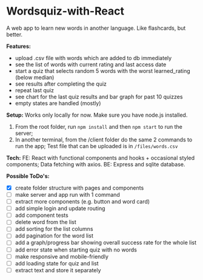 # Wordsquiz-with-React
A web app to learn new words in another language. Like flashcards, but better.

**Features:**
- upload .csv file with words which are added to db immediately
- see the list of words with current rating and last access date
- start a quiz that selects random 5 words with the worst learned_rating (below median)
- see results after completing the quiz
- repeat last quiz
- see chart for the last quiz results and bar graph for past 10 quizzes
- empty states are handled (mostly)

**Setup:**
Works only locally for now. Make sure you have node.js installed.
1) From the root folder, run `npm install` and then `npm start` to run the server; 
2) In another terminal, from the /client folder do the same 2 commands to run the app; 
Test file that can be uploaded is in `/files/words.csv`

**Tech:**
FE: React with functional components and hooks + occasional styled components; Data fetching with axios.
BE: Express and sqlite database.

**Possible ToDo's:**
- [x] create folder structure with pages and components
- [ ] make server and app run with 1 command
- [ ] extract more components (e.g. button and word card)
- [ ] add simple login and update routing
- [ ] add component tests
- [ ] delete word from the list
- [ ] add sorting for the list columns
- [ ] add pagination for the word list
- [ ] add a graph/progress bar showing overall success rate for the whole list
- [ ] add error state when starting quiz with no words
- [ ] make responsive and mobile-friendly
- [ ] add loading state for quiz and list
- [ ] extract text and store it separately
